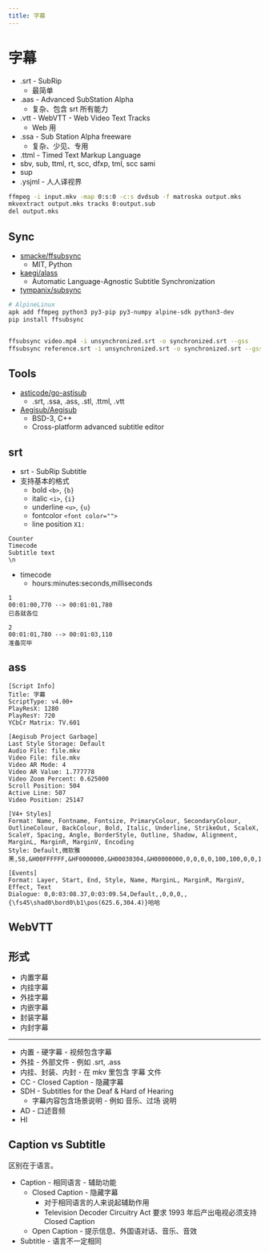 ```yaml
---
title: 字幕
---
```


# 字幕

- .srt - SubRip
  - 最简单
- .aas - Advanced SubStation Alpha
  - 复杂、包含 srt 所有能力
- .vtt - WebVTT - Web Video Text Tracks
  - Web 用
- .ssa - Sub Station Alpha freeware
  - 复杂、少见、专用
- .ttml - Timed Text Markup Language
- sbv, sub, ttml, rt, scc, dfxp, tml, scc sami
- sup
- .ysjml - 人人译视界

```bash title="sup -> sub"
ffmpeg -i input.mkv -map 0:s:0 -c:s dvdsub -f matroska output.mks
mkvextract output.mks tracks 0:output.sub
del output.mks
```

## Sync

- [smacke/ffsubsync](https://github.com/smacke/ffsubsync)
  - MIT, Python
- [kaegi/alass](https://github.com/kaegi/alass)
  - Automatic Language-Agnostic Subtitle Synchronization
- [tympanix/subsync](https://github.com/tympanix/subsync)

```bash
# AlpineLinux
apk add ffmpeg python3 py3-pip py3-numpy alpine-sdk python3-dev
pip install ffsubsync


ffsubsync video.mp4 -i unsynchronized.srt -o synchronized.srt --gss
ffsubsync reference.srt -i unsynchronized.srt -o synchronized.srt --gss
```

## Tools

- [asticode/go-astisub](https://github.com/asticode/go-astisub)
  - .srt, .ssa, .ass, .stl, .ttml, .vtt
- [Aegisub/Aegisub](https://github.com/Aegisub/Aegisub)
  - BSD-3, C++
  - Cross-platform advanced subtitle editor

## srt

- srt - SubRip Subtitle
- 支持基本的格式
  - bold `<b>`, `{b}`
  - italic `<i>`, `{i}`
  - underline `<u>`, `{u}`
  - fontcolor `<font color="">`
  - line position `X1:`

```
Counter
Timecode
Subtitle text
\n
```

- timecode
  - hours:minutes:seconds,milliseconds

```srt
1
00:01:00,770 --> 00:01:01,780
已各就各位

2
00:01:01,780 --> 00:01:03,110
准备完毕
```

## ass

```ass
[Script Info]
Title: 字幕
ScriptType: v4.00+
PlayResX: 1280
PlayResY: 720
YCbCr Matrix: TV.601

[Aegisub Project Garbage]
Last Style Storage: Default
Audio File: file.mkv
Video File: file.mkv
Video AR Mode: 4
Video AR Value: 1.777778
Video Zoom Percent: 0.625000
Scroll Position: 504
Active Line: 507
Video Position: 25147

[V4+ Styles]
Format: Name, Fontname, Fontsize, PrimaryColour, SecondaryColour, OutlineColour, BackColour, Bold, Italic, Underline, StrikeOut, ScaleX, ScaleY, Spacing, Angle, BorderStyle, Outline, Shadow, Alignment, MarginL, MarginR, MarginV, Encoding
Style: Default,微软雅黑,58,&H00FFFFFF,&HF0000000,&H00030304,&H00000000,0,0,0,0,100,100,0,0,1,2,1,2,5,5,2,0

[Events]
Format: Layer, Start, End, Style, Name, MarginL, MarginR, MarginV, Effect, Text
Dialogue: 0,0:03:08.37,0:03:09.54,Default,,0,0,0,,{\fs45\shad0\bord0\b1\pos(625.6,304.4)}哈哈
```

## WebVTT

## 形式

- 内置字幕
- 内挂字幕
- 外挂字幕
- 内嵌字幕
- 封装字幕
- 内封字幕

---

- 内置 - 硬字幕 - 视频包含字幕
- 外挂 - 外部文件 - 例如 .srt, .ass
- 内挂、封装、内封 - 在 mkv 里包含 字幕 文件
- CC - Closed Caption - 隐藏字幕
- SDH - Subtitles for the Deaf & Hard of Hearing
  - 字幕内容包含场景说明 - 例如 音乐、过场 说明
- AD - 口述音频
- HI

## Caption vs Subtitle

区别在于语言。

- Caption - 相同语言 - 辅助功能
  - Closed Caption - 隐藏字幕
    - 对于相同语言的人来说起辅助作用
    - Television Decoder Circuitry Act 要求 1993 年后产出电视必须支持 Closed Caption
  - Open Caption  - 提示信息、外国语对话、音乐、音效
- Subtitle - 语言不一定相同
